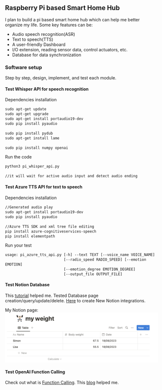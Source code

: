 ## Raspberry Pi based Smart Home Hub
I plan to build a pi based smart home hub which can help me better organize my life. Some key features can be:
- Audio speech recognition(ASR)
- Text to speech(TTS)
- A user-friendly Dashboard
- I/O extension, reading sensor data, control actuators, etc.
- Database for data synchronization

### Software setup
Step by step, design, implement, and test each module. 

#### Test Whisper API for speech recognition 
Dependencies installation 
```
sudo apt-get update 
sudo apt-get upgrade 
sudo apt-get install portaudio19-dev 
sudo pip install pyaudio

sudo pip install pydub
sudo apt-get install lame

sudo pip install numpy openai
```

Run the code
```
python3 pi_whisper_api.py

//it will wait for active audio input and detect audio ending
```

#### Test Azure TTS API for text to speech
Dependencies installation 
```
//Generated audio play
sudo apt-get install portaudio19-dev 
sudo pip install pyaudio

//Azure TTS SDK and xml tree file editing
pip install azure-cognitiveservices-speech
pip install elementpath  
```
Run your test
```
usage: pi_azure_tts_api.py [-h] --text TEXT [--voice_name VOICE_NAME]
                           [--radio_speed RADIO_SPEED] [--emotion EMOTION]
                           [--emotion_degree EMOTION_DEGREE]
                           [--output_file OUTPUT_FILE]
```

#### Test Notion Database 
This [tutorial](https://www.youtube.com/watch?v=M1gu9MDucMA) helped me. Tested Database page creation/query/update/delete. 
[Here](https://www.notion.so/my-integrations) to create New Notion integrations.

My Notion page:
<img src="img/notion_database_test.png" alt="Alt Text" />

#### Test OpenAI Function Calling
Check out what is [Function Calling](https://openai.com/blog/function-calling-and-other-api-updates).
This [blog](https://zhuanlan.zhihu.com/p/637002733?utm_id=0) helped me.